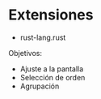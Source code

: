 # Extensiones

- rust-lang.rust


Objetivos:
- Ajuste a la pantalla
- Selección de orden
- Agrupación
